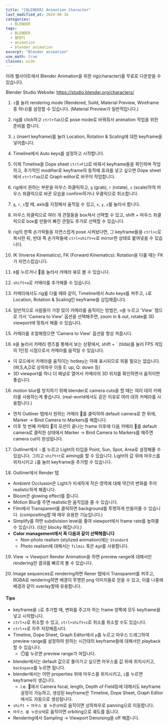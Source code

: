 ```yaml
---
title: "[BLENDER] Animation Character"
last_modified_at: 2024-06-16
categories:
  - BLENDER
tags:
  - BLENDER
  - 블렌더
  - animation
  - blender animation
excerpt: "Blender animation"
use_math: true
classes: wide
---
```


아래 웹사이트에서 Blender Animation을 위한 rig(character)를 무료로 다운받을 수 있습니다.

Blender Studio Website: https://studio.blender.org/characters/

1. `z`를 눌러 rendering mode (Rendered, Soild, Material Preview, Wireframe 중 하나)를 설정할 수 있습니다. (Material Preview가 일반적입니다.)

1. rig를 click하고 `ctrl+Tab`으로 pose mode로 바꿔줘서 animation 작업을 위한 준비를 합니다.

2. `i` (insert keyframe)를 눌러 Location, Rotation & Scaling에 대한 keyframe을 넣어줍니다.

3. Timeline에서 Auto keys를 설정하고 시작합니다.

4. 이제 Timeline을 Dope sheet `ctrl+F12`로 바꿔서 keyframe들을 확인하며 작업하고, 추가적인 modifier로 keyframe의 동작에 효과를 넣고 싶으면 Dope sheet에서 `ctrl+Tab`으로 Graph editor로 바꾸어 작업합니다.

5. rig에서 원하는 부분을 마우스 좌클릭하고, `g` (grab), `r` (rotate), `s` (scale)하여 마우스 좌클릭으로 바꾼 모습을 confirm하거나 우클릭으로 취소합니다.

6. `g`, `r`, `s`할 때, axis를 지정해서 움직일 수 있고, `x`, `y`, `z`를 눌러서 합니다.

7. 마우스 좌클릭으로 여러 개 관절들을 box쳐서 선택할 수 있고, shift + 마우스 좌클릭으로 box를 만들어 빠진 관절도 추가로 선택할 수 있습니다.

8. rig의 한쪽 손가락들을 자연스럽게 pose 시켜놨다면, 그 keyframe들을 `ctrl+c`로 복사한 뒤, 반대 쪽 손가락들에 `ctrl+shift+v`로 mirror한 상태로 붙여넣을 수 있습니다.

9. IK (Inverse Kinematics), FK (Forward Kinematics): Rotation을 다룰 때는 FK가 자연스럽습니다.

10. `0`를 누르거나 🎥를 눌러서 카메라 뷰로 볼 수 있습니다.

11. `shift+a`로 카메라를 추가해줄 수 있습니다.

12. 카메라에서도 rig를 다룰 때와 같이, Timeline에서 Auto keys를 켜주고, `i`로 Location, Rotation & Scaling인 keyframe을 삽입해줍니다.

13. 일반적으로 사람들이 가장 많이 카메라를 움직이는 방법은, `n`을 누르고 'View` 탭으로 가서 'Camera to View' 옵션을 선택해주면, zoom in & out, rotate를 3D viewport에 맞춰서 해줄 수 있습니다.

14. 카메라를 조절해줬으면 'Camera to View' 옵션을 항상 꺼줍시다.

15. `0`을 눌러서 카메라 렌즈를 통해서 보는 상황에서, shift + ` (tilda)를 눌러 FPS 게임의 1인칭 시점으로서 카메라를 움직일 수 있습니다.
- 이 모드에서 카메라를 움직이는 hotkey는 아래 표시되므로 외울 필요는 없습니다. (W,S,A,D로 상하좌우 이동 E: up, Q: down 등)
- 3D viewport를 하나 더 패널로 열어서 카메라의 3D 위치를 확인하면서 움직이면 좋습니다.

16. motion blur를 방지하기 위해 blender로 camera cuts을 할 때는 여러 대의 카메라를 사용하는게 좋습니다. (real-world에서도 같은 이유로 여러 대의 카메라를 사용합니다.)
- 먼저 Outliner 탭에서 원하는 카메라 🎥를 클릭하여 default camera로 한 뒤에, Marker -> Bind Camera to Markers를 해줍니다.
- 이후 첫 번째 카메라 🎥의 모션이 끝나는 frame 이후에 다음 카메라 🎥를 default camera로 클릭한 상태에서 Marker -> Bind Camera to Markers를 해주면 camera cut이 완성됩니다.

17. Outliner에서 💡를 누르고 Light의 타입을 Point, Sun, Spot, Area로 설정해줄 수 있습니다. 그리고 `shift+t`로 aiming을 할 수 있습니다. Light의 값 위에 마우스를 위치시키고 `i`를 눌러 keyframe을 추가할 수 있습니다.

18. Outliner에서 Render 탭
- Ambient Occlusion은 Light가 미세하게 작은 영역에 대해 약간의 변화를 주어 realistic하게 해줍니다.
- Bloom은 glowing effect를 줍니다.
- Motion Blur를 주면 realistic한 움직임을 줄 수 있습니다.
- Film에서 Transparent를 클릭하면 background를 투명하게 만들어줄 수 있습니다. (compositing할 때 매우 유용한 기능입니다.)
- Simplify를 하면 subdivision level을 줄여 viewport에서 frame rate를 높여줄 수 있습니다. (대신 blocky 해집니다.)
- **Color management에서 꼭 다음과 같이 선택해줍니다**
  - Non-photo realism (stylized animation)에는 `Standard`
  - Photo realism에 대해서는 `filmic` 혹은 `AgX`를 사용합니다.

19. View -> Viewport Render Animation을 하면 preview range에 대해서만 rendering한 결과를 빠르게 볼 수 있습니다.

20. Image sequences로 rendering하면 Rener 탭에서 Transparent를 켜주고, RGBA로 rendering하면 배경이 투명한 png 이미지들로 얻을 수 있고, 이를 나중에 배경과 같이 overlay할때 유용합니다.

#### Tips
- keyframe을 `i`로 추가할 때, 변화를 주고자 하는 frame 양쪽에 모두 keyframe을 넣고 시작합니다.
- `ctrl+z`로 취소할 수 있고, `ctrl+shift+z`로 취소를 취소할 수도 있습니다.
- `ctrl+s`로 자주 저장해줍시다.
- Timeline, Dope Sheet, Graph Editor에서 `p`를 누르고 마우스 드래그하여 preview range를 설정하여 원하는 시간대의 keyframe들에 대해서만 playback할 수 있습니다.
  - ⏱️를 누르면 preview range가 꺼집니다.
- blender에서는 default 값으로 돌아가고 싶으면 마우스를 값 위에 위치시키고, `backspace`를 누르면 됩니다.
- blender에서는 어떤 properties 위에 마우스를 위치시키고, `i`를 누르면 keyframe이 생깁니다.
  - i.e. 🎥에서 Camera focal, length, Depth of Field등에 대해서도 keyframe 설정이 가능하고, 생성된 keyframe은 Timeline, Dope Sheet, Graph Editor에서도 자동으로 생성됩니다.
- `shift + 마우스 휠 누른상태`로 움직이면 상하좌우로 panning으로 이동합니다.
- `마우스 휠 누른상태`로 움직이면 orbiting으로 궤도를 돕니다.
-  Rendering에서 Sampling -> Viewport Denoising을 off 해줍니다. 


